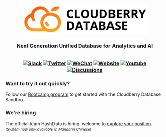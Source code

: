 <p align="center">
  <picture>
    <source media="(prefers-color-scheme: light)" srcset="/img/full_color_black.svg">
    <source media="(prefers-color-scheme: dark)" srcset="/img/full_color_white.svg">
    <img alt="Cloudberry Database Logo" src="/img/full_color_black.svg" width="400px">
  </picture>
</p>

<h3 align="center">
    Next Generation Unified Database for Analytics and AI
<br><br>
  
[![Slack](https://img.shields.io/badge/Slack-6a32c9)](https://communityinviter.com/apps/cloudberrydb/welcome)
[![Twitter](https://img.shields.io/twitter/follow/cloudberrydb)](https://twitter.com/cloudberrydb)
[![WeChat](https://img.shields.io/badge/WeChat-eebc46)](https://cloudberrydb.org/community/wechat)
[![Website](https://img.shields.io/badge/Website-bbec46)](https://cloudberrydb.org)
[![Youtube](https://img.shields.io/badge/Youtube-gebc46)](https://youtube.com/@cloudberrydb)
[![Discussions](https://img.shields.io/badge/Forum-gebc46)](https://github.com/orgs/cloudberrydb/discussions)
</h3>

### Want to try it out quickly?

Follow our [Bootcamp program](https://github.com/cloudberrydb/bootcamp) to get started with the Cloudberry Database Sandbox.

### We're hiring

The official team HashData is hiring, welcome to [explore your position](https://app.mokahr.com/recommendation-recruitment/hashdata/58045?recommendCode=NTAW0Al&hash=%23%2Fjobs%3Fpage%3D1%26anchorName%3DjobsList)._<small>(System now only available in Mandarin Chinese)_</small>